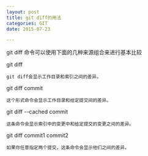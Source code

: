 ```yaml
---
layout: post
title: git diff的用法
categories: GIT
date: 2015-07-23

---
```


git diff 命令可以使用下面的几种来源组合来进行基本比较

git diff 

    git diff会显示工作目录和索引之间的差异。


git diff commit
    
    这个形式命令会显示工作目录和给定提交间的差异。

git diff --cached commit
	
	这条命令会显示索引中的变更中和给定提交的变更之间的差异。

git diff commit1 commit2
	
	如果你任意指定两个提交，这条命令会显示他们之间的差异。





